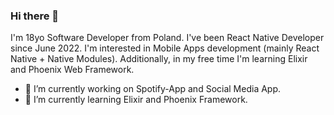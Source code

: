 ### Hi there 👋

I'm 18yo Software Developer from Poland. I've been React Native Developer since June 2022. I'm interested in Mobile Apps development (mainly React Native + Native Modules). Additionally, in my free
time I'm learning Elixir and Phoenix Web Framework.


- 🔭 I’m currently working on Spotify-App and Social Media App.
- 🌱 I’m currently learning Elixir and Phoenix Framework.


